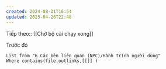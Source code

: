 ```yaml
---
created: 2024-08-31T16:54
updated: 2025-04-26T22:48
---
```

Tiếp theo:: [[Chờ bộ cài chạy xong]]

Trước đó
```dataview
List from "6 Các bên liên quan (NPC)/Hành trình người dùng" 
Where contains(file.outlinks,[[]] )
```
